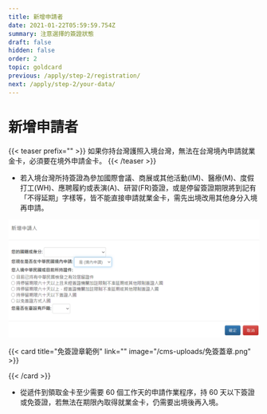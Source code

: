 ```yaml
---
title: 新增申請者
date: 2021-01-22T05:59:59.754Z
summary: 注意選擇的簽證狀態
draft: false
hidden: false
order: 2
topic: goldcard
previous: /apply/step-2/registration/
next: /apply/step-2/your-data/
---
```

# 新增申請者

{{< teaser prefix="" >}}
如果你持台灣護照入境台灣，無法在台灣境內申請就業金卡，必須要在境外申請金卡。
{{< /teaser >}}

* 若入境台灣所持簽證為參加國際會議、商展或其他活動(IM)、醫療(M)、度假打工(WH)、應聘履約或表演(A)、研習(FR)簽證，或是停留簽證期限將到記有「不得延期」字樣等，皆不能直接申請就業金卡，需先出境改用其他身分入境再申請。

![簽證狀態](/cms-uploads/簽證狀態chi.png "簽證狀態")

{{< card title="免簽證章範例" link="" image="/cms-uploads/免簽蓋章.png" >}}

{{< /card >}}

* 從遞件到領取金卡至少需要 60 個工作天的申請作業程序，持 60 天以下簽證或免簽證，若無法在期限內取得就業金卡，仍需要出境後再入境。
